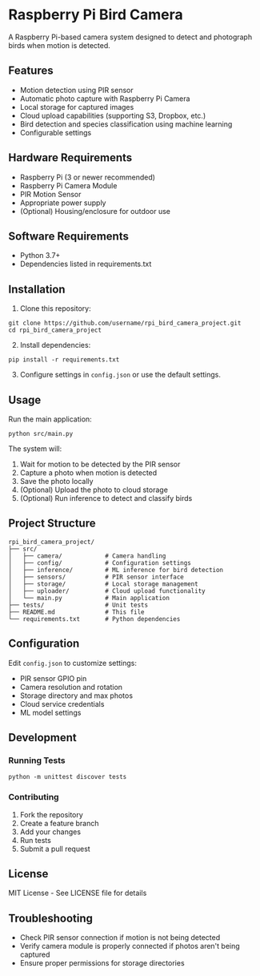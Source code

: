 # Raspberry Pi Bird Camera

A Raspberry Pi-based camera system designed to detect and photograph birds when motion is detected.

## Features

- Motion detection using PIR sensor
- Automatic photo capture with Raspberry Pi Camera
- Local storage for captured images
- Cloud upload capabilities (supporting S3, Dropbox, etc.)
- Bird detection and species classification using machine learning
- Configurable settings

## Hardware Requirements

- Raspberry Pi (3 or newer recommended)
- Raspberry Pi Camera Module
- PIR Motion Sensor
- Appropriate power supply
- (Optional) Housing/enclosure for outdoor use

## Software Requirements

- Python 3.7+
- Dependencies listed in requirements.txt

## Installation

1. Clone this repository:
```
git clone https://github.com/username/rpi_bird_camera_project.git
cd rpi_bird_camera_project
```

2. Install dependencies:
```
pip install -r requirements.txt
```

3. Configure settings in `config.json` or use the default settings.

## Usage

Run the main application:
```
python src/main.py
```

The system will:
1. Wait for motion to be detected by the PIR sensor
2. Capture a photo when motion is detected
3. Save the photo locally
4. (Optional) Upload the photo to cloud storage
5. (Optional) Run inference to detect and classify birds

## Project Structure

```
rpi_bird_camera_project/
├── src/
│   ├── camera/            # Camera handling
│   ├── config/            # Configuration settings
│   ├── inference/         # ML inference for bird detection
│   ├── sensors/           # PIR sensor interface
│   ├── storage/           # Local storage management
│   ├── uploader/          # Cloud upload functionality 
│   └── main.py            # Main application
├── tests/                 # Unit tests
├── README.md              # This file
└── requirements.txt       # Python dependencies
```

## Configuration

Edit `config.json` to customize settings:
- PIR sensor GPIO pin
- Camera resolution and rotation
- Storage directory and max photos
- Cloud service credentials
- ML model settings

## Development

### Running Tests

```
python -m unittest discover tests
```

### Contributing

1. Fork the repository
2. Create a feature branch
3. Add your changes
4. Run tests
5. Submit a pull request

## License

MIT License - See LICENSE file for details

## Troubleshooting

- Check PIR sensor connection if motion is not being detected
- Verify camera module is properly connected if photos aren't being captured
- Ensure proper permissions for storage directories 